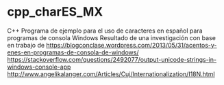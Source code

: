 # cpp_charES_MX

C++ Programa de ejemplo para el uso de caracteres en español para programas de consola Windows
Resultado de una investigación con base en trabajo de
https://blogconclase.wordpress.com/2013/05/31/acentos-y-enes-en-programas-de-consola-de-windows/
https://stackoverflow.com/questions/2492077/output-unicode-strings-in-windows-console-app
http://www.angelikalanger.com/Articles/Cuj/Internationalization/I18N.html

